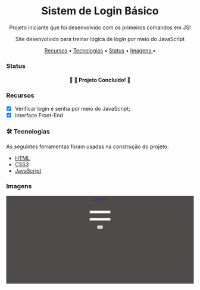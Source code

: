 # <h1 align="center"> Sistem de Login Básico </h1>
<p align="center">Projeto iniciante que foi desenvolvido com os primeiros comandos em JS!</p>
<p align="center">Site desenvolvido para treinar lógica de login por meio do JavaScript</p>

<p align="center">
 <a href="#recursos">Recursos</a> •
 <a href="#tecnologias">Tecnologias</a> • 
 <a href="#status">Status</a> • 
 <a href=#imagens"> Imagens </a> • 
</p>


### Status


<h4 align="center"> 
	🎯  🚀 Projeto Concluído! 🎯
</h4>


### Recursos

- [x] Verificar login e senha por meio do JavaScript;
- [x] Interface Front-End

### 🛠 Tecnologias

As seguintes ferramentas foram usadas na construção do projeto:

- [HTML](https://pt.wikipedia.org/wiki/HTML/)
- [CSS3](https://pt.wikipedia.org/wiki/CSS3/)
- [JavaScript](https://www.javascript.com/)

### Imagens

![Screenshot](/images/print_github.png)

